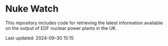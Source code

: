 # Nuke Watch

This repository includes code for retrieving the latest information available on the output of EDF nuclear power plants in the UK.

Last updated: 2024-09-30 15:15